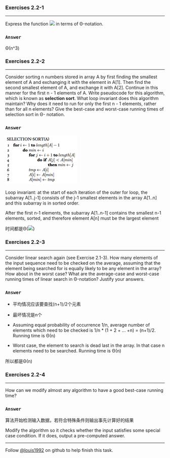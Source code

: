 ### Exercises 2.2-1
***
Express the function ![](http://latex.codecogs.com/gif.latex?n^3/1000-100n^2-100n+3)
 in terms of Θ-notation.

### `Answer`
Θ(n^3)


### Exercises 2.2-2
***
Consider sorting n numbers stored in array A by first finding the smallest element of A and exchanging it with the element in A[1]. Then find the second smallest element of A, and exchange it with A[2]. Continue in this manner for the first n - 1 elements of A. Write pseudocode for this algorithm, which is known as **selection sort**. What loop invariant does this algorithm maintain? Why does it need to run for only the first n - 1 elements, rather than for all n elements? Give the best-case and worst-case running times of selection sort in Θ- notation.

### `Answer`
![pic](./repo/s2/1.png)

Loop invariant: at the start of each iteration of the outer for loop, the subarray A[1..j-1] consists of the j-1 smallest elements in the array A[1..n] and this subarray is in sorted order.

After the first n-1 elements, the subarray A[1..n-1] contains the smallest n-1 elements, sorted, and therefore element A[n] must be the largest element

时间都是Θ(![](http://latex.codecogs.com/gif.latex?n^2))


### Exercises 2.2-3
***
Consider linear search again (see Exercise 2.1-3). How many elements of the input sequence need to be checked on the average, assuming that the element being searched for is equally likely to be any element in the array? How about in the worst case? What are the average-case and worst-case running times of linear search in Θ-notation? Justify your answers.

### `Answer`
* 平均情况应该要查找(n+1)/2个元素
* 最坏情况是n个

* Assuming equal probability of occurrence 1/n, average number of elements which need to be checked is 1/n * (1 + 2 + ... +n) = (n+1)/2. Running time is Θ(n)
* Worst case, the element to search is dead last in the array. In that case n elements need to be searched. Running time is Θ(n)

所以都是Θ(n)


### Exercises 2.2-4
***
How can we modify almost any algorithm to have a good best-case running time?

### `Answer`
算法开始检测输入数据，若符合特殊条件则输出事先计算好的结果

Modify the algorithm so it checks whether the input satisfies some special case condition. If it does, output a pre-computed answer.



***
Follow [@louis1992](https://github.com/gzc) on github to help finish this task.

